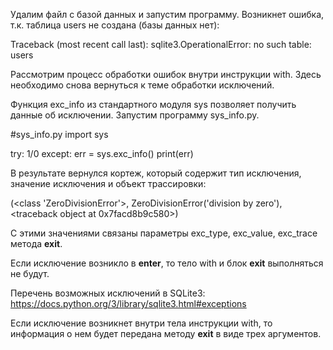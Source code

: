 Удалим файл с базой данных и запустим программу.
Возникнет ошибка, т.к. таблица users не создана (базы данных нет):

Traceback (most recent call last):
sqlite3.OperationalError: no such table: users

Рассмотрим процесс обработки ошибок внутри инструкции with.
Здесь необходимо снова вернуться к теме обработки исключений.

Функция exc_info из стандартного модуля sys позволяет получить данные об исключении.
Запустим программу sys_info.py.

#sys_info.py
import sys

try:
    1/0
except:
    err = sys.exc_info()
    print(err)

В результате вернулся кортеж, который содержит тип исключения, значение исключения и объект трассировки:

(<class 'ZeroDivisionError'>, ZeroDivisionError('division by zero'), <traceback object at 0x7facd8b9c580>)

С этими значениями связаны параметры exc_type, exc_value, exc_trace метода __exit__.

Если исключение возникло в __enter__, то тело with и блок __exit__ выполняться не будут. 

Перечень возможных исключений в SQLite3:
https://docs.python.org/3/library/sqlite3.html#exceptions

Если исключение возникнет внутри тела инструкции with, то информация о нем будет передана 
методу __exit__ в виде трех аргументов. 

